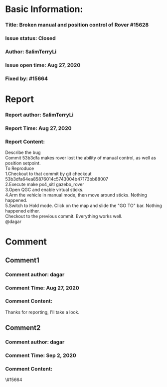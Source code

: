 # Basic Information:
### Title:  Broken manual and position control of Rover  #15628 
### Issue status: Closed
### Author: SalimTerryLi
### Issue open time: Aug 27, 2020
### Fixed by: #15664
# Report
### Report author: SalimTerryLi
### Report Time: Aug 27, 2020
### Report Content:   
Describe the bug    
Commit 53b3dfa makes rover lost the ability of manual control, as well as position setpoint.  
To Reproduce  
1.Checkout to that commit by git checkout 53b3dfa64ea85876014c5743004b47173bb88007  
2.Execute make px4_sitl gazebo_rover  
3.Open QGC and enable virtual sticks.  
4.Arm the vehicle in manual mode, then move around sticks. Nothing happened.  
5.Switch to Hold mode. Click on the map and slide the "GO TO" bar. Nothing happened either.  
Checkout to the previous commit. Everything works well.  
@dagar  

# Comment
## Comment1
### Comment author: dagar
### Comment Time: Aug 27, 2020
### Comment Content:   
Thanks for reporting, I'll take a look.  

## Comment2
### Comment author: dagar
### Comment Time: Sep 2, 2020
### Comment Content:   
\\\#15664  
